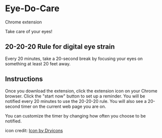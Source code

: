 # Eye-Do-Care
Chrome extension

Take care of your eyes!

## 20-20-20 Rule for digital eye strain

Every 20 minutes, take a 20-second break by focusing your eyes on something at least 20 feet away.

## Instructions

Once you download the extension, click the extension icon on your Chrome browser. Click the "start now" button to set up a reminder. You will be notified every 20 minutes to use the 20-20-20 rule. You will also see a 20-second timer on the current web page you are on.

You can customize the timer by changing how often you choose to be notified.


icon credit:
<a href='https://dryicons.com/icon/eye-icon-9403'> Icon by Dryicons </a>

